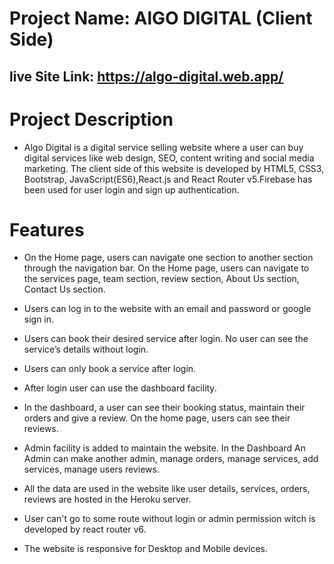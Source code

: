 # Project Name: AlGO DIGITAL (Client Side)

## live Site Link: https://algo-digital.web.app/

# Project Description

- Algo Digital is a digital service selling website where a user can buy digital services like web design, SEO, content writing and social media marketing. The client side of this website is developed by HTML5, CSS3, Bootstrap, JavaScript(ES6),React.js and React Router v5.Firebase has been used for user login and sign up authentication.

# Features

- On the Home page, users can navigate one section to another section through the navigation bar. On the Home page, users can navigate to the services page, team section, review section, About Us section, Contact Us section.

- Users can log in to the website with an email and password or google sign in.
- Users can book their desired service after login. No user can see the service’s details without login.
- Users can only book a service after login.
- After login user can use the dashboard facility.

- In the dashboard, a user can see their booking status, maintain their orders and give a review. On the home page, users can see their reviews.

- Admin facility is added to maintain the website. In the Dashboard An Admin can make another admin, manage orders, manage services, add services, manage users reviews.

- All the data are used in the website like user details, services, orders, reviews are hosted in the Heroku server.
- User can't go to some route without login or admin permission witch is developed by react router v6.
- The website is responsive for Desktop and Mobile devices.
